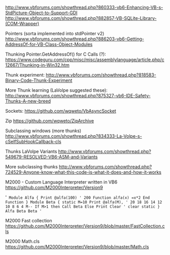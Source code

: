http://www.vbforums.com/showthread.php?860333-vb6-Enhancing-VB-s-StdPicture-Object-to-Support-GDI
http://www.vbforums.com/showthread.php?882857-VB-SQLite-Library-(COM-Wrapper)


Pointers (sorta implemented into stdPointer v2)
http://www.vbforums.com/showthread.php?886203-vb6-Getting-AddressOf-for-VB-Class-Object-Modules


Thunking Pointer.GetAddressOf() for C Calls (?):
https://www.codeguru.com/cpp/misc/misc/assemblylanguage/article.php/c12667/Thunking-in-Win32.htm

Thunk experiment:
http://www.vbforums.com/showthread.php?818583-Binary-Code-Thunk-Experiment

More Thunk learning (LaVolpe suggested these):
http://www.vbforums.com/showthread.php?875327-vb6-IDE-Safety-Thunks-A-new-breed

Sockets:
https://github.com/wqweto/VbAsyncSocket

Zip
https://github.com/wqweto/ZipArchive

Subclassing windows (more thunks)
http://www.vbforums.com/showthread.php?834333-La-Volpe-s-cSelfSubHookCallback-cls

Thunks LaVolpe Variants
http://www.vbforums.com/showthread.php?549679-RESOLVED-VB6-ASM-and-Variants

More subclassing thunks
http://www.vbforums.com/showthread.php?724529-Anyone-know-what-this-code-is-what-it-does-and-how-it-works

M2000 - Custom Language Interpreter written in VB6
https://github.com/M2000Interpreter/Version9

'```
Module Alfa {
      Print @alfa(100) ' 200
      Function alfa(x)
            =x*2
      End Function
}
Module Beta {
      static M=10
      Print @alfa(M), ' 20 18 16 14 12 10 8 6 4
      M--
      If M>1 then Call Beta Else Print
      Clear ' clear static
}
Alfa
Beta
Beta
'```

M2000 Fast collection
https://github.com/M2000Interpreter/Version9/blob/master/FastCollection.cls

M2000 Math.cls
https://github.com/M2000Interpreter/Version9/blob/master/Math.cls

